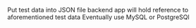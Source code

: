 Put test data into JSON file
backend app will hold reference to aforementioned test data
Eventually use MySQL or PostgreSQl

